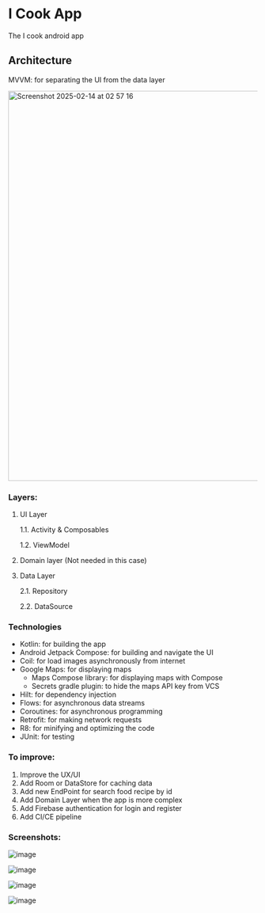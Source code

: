 # I Cook App

The I cook android app

## Architecture

MVVM: for separating the UI from the data layer

<img width="788" alt="Screenshot 2025-02-14 at 02 57 16" src="https://github.com/user-attachments/assets/9f33e913-bce8-4cfb-a6b0-c74d41f94a1a" />

### Layers:

1. UI Layer

    1.1. Activity & Composables

    1.2. ViewModel

2. Domain layer (Not needed in this case)

3. Data Layer

    2.1. Repository

    2.2. DataSource

### Technologies

- Kotlin: for building the app
- Android Jetpack Compose: for building and navigate the UI
- Coil: for load images asynchronously from internet
- Google Maps: for displaying maps
  * Maps Compose library: for displaying maps with Compose
  * Secrets gradle plugin: to hide the maps API key from VCS
- Hilt: for dependency injection
- Flows: for asynchronous data streams
- Coroutines: for asynchronous programming
- Retrofit: for making network requests
- R8: for minifying and optimizing the code
- JUnit: for testing

### To improve:

1. Improve the UX/UI
2. Add Room or DataStore for caching data
3. Add new EndPoint for search food recipe by id
4. Add Domain Layer when the app is more complex
5. Add Firebase authentication for login and register
6. Add CI/CE pipeline

### Screenshots:

![image](https://github.com/user-attachments/assets/270937ba-e2dc-4189-a8fe-0581168debb5)

![image](https://github.com/user-attachments/assets/c66d0f0c-b389-4260-9cb6-4ca32527849e)

![image](https://github.com/user-attachments/assets/3f21d4dd-50c6-4302-9f35-584331428c65)

![image](https://github.com/user-attachments/assets/e569dc83-6b31-4a4d-82a9-d5151f669e3c)


